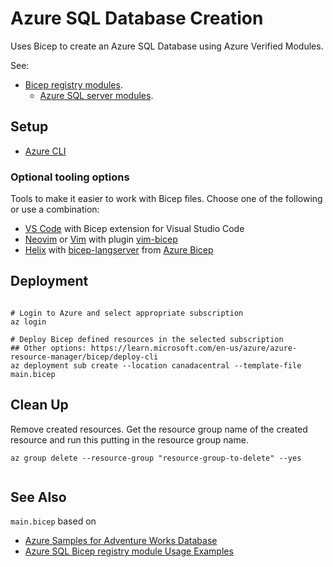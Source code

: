 # Azure SQL Database Creation

Uses Bicep to create an Azure SQL Database using Azure Verified Modules.

See:

- [Bicep registry modules](https://github.com/Azure/bicep-registry-modules).
  - [Azure SQL server modules](https://github.com/Azure/bicep-registry-modules/tree/main/avm/res/sql/server).

## Setup

- [Azure CLI](https://docs.microsoft.com/en-us/cli/azure/install-azure-cli)

### Optional tooling options

Tools to make it easier to work with Bicep files. Choose one of the following or use a combination:

- [VS Code](https://code.visualstudio.com/) with Bicep extension for Visual Studio Code
- [Neovim](https://neovim.io/) or [Vim](https://www.vim.org/) with plugin [vim-bicep](https://github.com/carlsmedstad/vim-bicep)
- [Helix](https://helix-editor.com/) with [bicep-langserver](https://github.com/helix-editor/helix/wiki/Language-Server-Configurations#bicep) from [Azure Bicep](https://github.com/Azure/bicep/releases/latest)

## Deployment

```shell

# Login to Azure and select appropriate subscription
az login

# Deploy Bicep defined resources in the selected subscription
## Other options: https://learn.microsoft.com/en-us/azure/azure-resource-manager/bicep/deploy-cli
az deployment sub create --location canadacentral --template-file main.bicep

```

## Clean Up

Remove created resources. Get the resource group name of the created resource and run this putting in the resource group name.

`az group delete --resource-group "resource-group-to-delete" --yes`

```

```

## See Also

`main.bicep` based on

- [Azure Samples for Adventure Works Database](https://github.com/Azure-Samples/database-templates-sql-adventureworks/blob/main/infra/main.bicep)
- [Azure SQL Bicep registry module Usage Examples](https://github.com/Azure/bicep-registry-modules/tree/main/avm/res/sql/server#Usage-examples)

